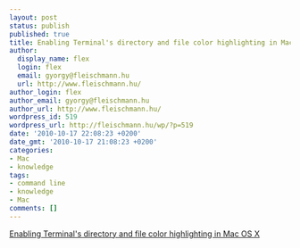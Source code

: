 ```yaml
---
layout: post
status: publish
published: true
title: Enabling Terminal's directory and file color highlighting in Mac OS X
author:
  display_name: flex
  login: flex
  email: gyorgy@fleischmann.hu
  url: http://www.fleischmann.hu/
author_login: flex
author_email: gyorgy@fleischmann.hu
author_url: http://www.fleischmann.hu/
wordpress_id: 519
wordpress_url: http://fleischmann.hu/wp/?p=519
date: '2010-10-17 22:08:23 +0200'
date_gmt: '2010-10-17 21:08:23 +0200'
categories:
- Mac
- knowledge
tags:
- command line
- knowledge
- Mac
comments: []
---
```

<p><a href="http://www.geekology.co.za/blog/2009/04/enabling-bash-terminal-directory-file-color-highlighting-mac-os-x/">Enabling Terminal's directory and file color highlighting in Mac OS X</a></p>
